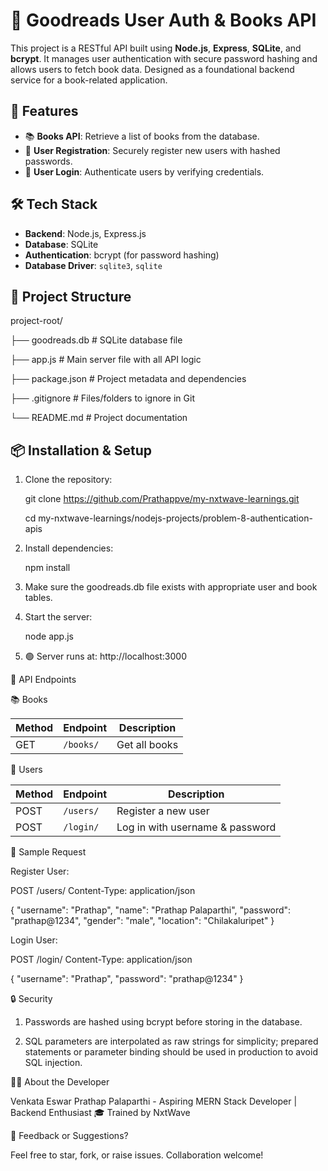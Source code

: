 # 🔐 Goodreads User Auth & Books API

This project is a RESTful API built using **Node.js**, **Express**, **SQLite**, and **bcrypt**. It manages user authentication with secure password hashing and allows users to fetch book data. Designed as a foundational backend service for a book-related application.

## 🚀 Features

- 📚 **Books API**: Retrieve a list of books from the database.
- 👤 **User Registration**: Securely register new users with hashed passwords.
- 🔑 **User Login**: Authenticate users by verifying credentials.

## 🛠️ Tech Stack

- **Backend**: Node.js, Express.js
- **Database**: SQLite
- **Authentication**: bcrypt (for password hashing)
- **Database Driver**: `sqlite3`, `sqlite`

## 📁 Project Structure

project-root/

├── goodreads.db # SQLite database file

├── app.js # Main server file with all API logic

├── package.json # Project metadata and dependencies

├── .gitignore # Files/folders to ignore in Git

└── README.md # Project documentation


## 📦 Installation & Setup

1. Clone the repository:
   
   git clone https://github.com/Prathappve/my-nxtwave-learnings.git

   cd my-nxtwave-learnings/nodejs-projects/problem-8-authentication-apis

2. Install dependencies:
   
   npm install

3. Make sure the goodreads.db file exists with appropriate user and book tables.

4. Start the server:

   node app.js

5. 🟢 Server runs at: http://localhost:3000

📡 API Endpoints

📚 Books

| Method | Endpoint  | Description   |
| ------ | --------- | ------------- |
| GET    | `/books/` | Get all books |

👤 Users

| Method | Endpoint  | Description                     |
| ------ | --------- | ------------------------------- |
| POST   | `/users/` | Register a new user             |
| POST   | `/login/` | Log in with username & password |

🧪 Sample Request

Register User:

POST /users/
Content-Type: application/json

{
  "username": "Prathap",
  "name": "Prathap Palaparthi",
  "password": "prathap@1234",
  "gender": "male",
  "location": "Chilakaluripet"
}

Login User:

POST /login/
Content-Type: application/json

{
  "username": "Prathap",
  "password": "prathap@1234"
}

🔒 Security

1. Passwords are hashed using bcrypt before storing in the database.

2. SQL parameters are interpolated as raw strings for simplicity; prepared statements or parameter binding should be used in production to avoid SQL injection.

🙋‍♂️ About the Developer

Venkata Eswar Prathap Palaparthi - Aspiring MERN Stack Developer | Backend Enthusiast
🎓 Trained by NxtWave

💬 Feedback or Suggestions?

Feel free to star, fork, or raise issues. Collaboration welcome!
